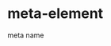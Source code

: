 # meta-element
meta name
<meta charset="utf-8">
    <meta name="viewport" content="width=device-width, initial-scale=1.0">
    <title>CSS Color Markers</title>
    <link rel="stylesheet" type="text/css" href="styles.css">
